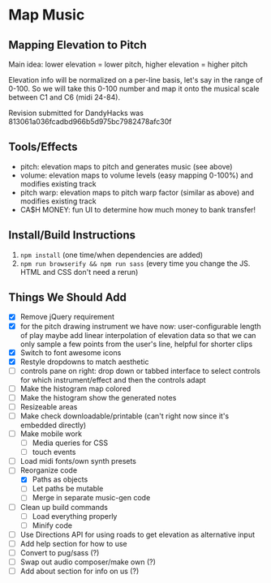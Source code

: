 # Map Music

## Mapping Elevation to Pitch
Main idea: lower elevation = lower pitch, higher elevation = higher pitch

Elevation info will be normalized on a per-line basis, let's say in the range of 0-100. 
So we will take this 0-100 number and map it onto the musical scale between C1 and C6
(midi 24-84). 

Revision submitted for DandyHacks was 813061a036fcadbd966b5d975bc7982478afc30f

## Tools/Effects
- pitch: elevation maps to pitch and generates music (see above)
- volume: elevation maps to volume levels (easy mapping 0-100%) and modifies existing track
- pitch warp: elevation maps to pitch warp factor (similar as above) and modifies existing track
- CA$H MONEY: fun UI to determine how much money to bank transfer!

## Install/Build Instructions
1. `npm install` (one time/when dependencies are added)
2. `npm run browserify && npm run sass` (every time you change the JS. HTML and CSS don't need a rerun)


## Things We Should Add
- [x] Remove jQuery requirement
- [x] for the pitch drawing instrument we have now: user-configurable length of play maybe add linear interpolation of elevation data so that we can only sample a few points from the user's line, helpful for shorter clips
- [x] Switch to font awesome icons
- [x] Restyle dropdowns to match aesthetic
- [ ] controls pane on right: drop down or tabbed interface to select controls for which instrument/effect and then the controls adapt
- [ ] Make the histogram map colored
- [ ] Make the histogram show the generated notes
- [ ] Resizeable areas
- [ ] Make check downloadable/printable (can't right now since it's embedded directly)
- [ ] Make mobile work
	- [ ] Media queries for CSS
	- [ ] touch events
- [ ] Load midi fonts/own synth presets
- [ ] Reorganize code
	- [x] Paths as objects
	- [ ] Let paths be mutable
	- [ ] Merge in separate music-gen code
- [ ] Clean up build commands
	- [ ] Load everything properly
	- [ ] Minify code
- [ ] Use Directions API for using roads to get elevation as alternative input
- [ ] Add help section for how to use
- [ ] Convert to pug/sass (?)
- [ ] Swap out audio composer/make own (?)
- [ ] Add about section for info on us (?)
